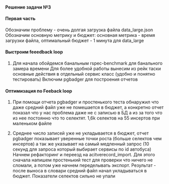 #### Решение задачи №3

#### Первая часть
Обозначим проблему - очень долгая загрузка файла data_large.json
Обозначим основную метрику и бюджет: основная метрика - время загрузки файла, оптимальный бюджет - 1 минута для data_large
#### Выстроим feeedback loop
1. Для начала обойдемся банальным rspec-benchmark для банального замера времени
Для более удобной работы вынесим из рейк таски основные действия в отдельный сервис класс (удобно и понятно тестировать)
Включим pgbadger для построения отчетов

#### Оптимизация по Feeback loop
1. При помощи отчета pgbadger и простенького теста обнаружил что даже средний файл уже не помешается в бюджет, а конкретно отчет показал что у нас проблема даже не с записью в БД а из за того что из нее постоянно что то селектят. 1,6k селектов на 55 инсертов при маленьком файле

2. Среднее число записей уже не укладывается в бюджет, отчет pgbadger показывает уверенные точки роста (больше селектов чем инсертов) а так же указывает на самый медленный запрос (10 секунд для запроса который выбирает сервисы по id автобуса)
Начнем рефакторинг и переезд на acitverecord_import. Для этого сначала напишем простенький тест для проверки что ничего не сломали, а потом уже начнем переделывать экспорт.
Результат - после выноса в словари средний файл начал укладываться в бюджет. Показатели селектов сильно не упали
